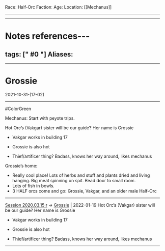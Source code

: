 Race: Half-Orc
Faction:
Age:
Location: [[Mechanus]]



---
---
# Notes references---
tags: [" #0 "]
Aliases:
- 
---
# Grossie
2021-10-31-(17-02)

---
#ColorGreen


Mechanus: Start with peyote trips.

Hot Orc’s (Vakgar) sister will be our guide? Her name is Grossie

-   Vakgar works in building 17 
    
-   Grossie is also hot
    
-   Thief/artificer thing? Badass, knows her way around, likes mechanus
    

Grossie’s home:

-   Really cool place! Lots of herbs and stuff and plants dried and living hanging. Big meat spinning on spit. Bead door to small room.
-   Lots of fish in bowls.
-   3 HALF orcs come and go: Grossie, Vakgar, and an older male Half-Orc
    

---

[Session 2020.03.15 r](../sessions/notes_matteo_brianedit/Session%202020.03.15%20r.md) -> [Grossie](TheWik-main/people/Grossie.md) | 2022-01-19
Hot Orc’s (Vakgar) sister will be our guide? Her name is Grossie

-   Vakgar works in building 17
    
-   Grossie is also hot
    
-   Thief/artificer thing? Badass, knows her way around, likes mechanus

---
